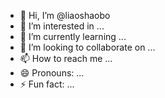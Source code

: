 - 👋 Hi, I’m @liaoshaobo
- 👀 I’m interested in ...
- 🌱 I’m currently learning ...
- 💞️ I’m looking to collaborate on ...
- 📫 How to reach me ...
- 😄 Pronouns: ...
- ⚡ Fun fact: ...

<!---
liaoshaobo/liaoshaobo is a ✨ special ✨ repository because its `README.md` (this file) appears on your GitHub profile.
You can click the Preview link to take a look at your changes.
--->
